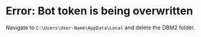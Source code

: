 # Error: Bot token is being overwritten
Navigate to `C:\Users\User-Name\AppData\Local` and delete the DBM2 folder.  